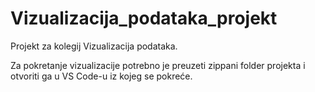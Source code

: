 # Vizualizacija_podataka_projekt
Projekt za kolegij Vizualizacija podataka.

Za pokretanje vizualizacije potrebno je preuzeti zippani folder projekta i otvoriti ga u VS Code-u iz kojeg se pokreće.
